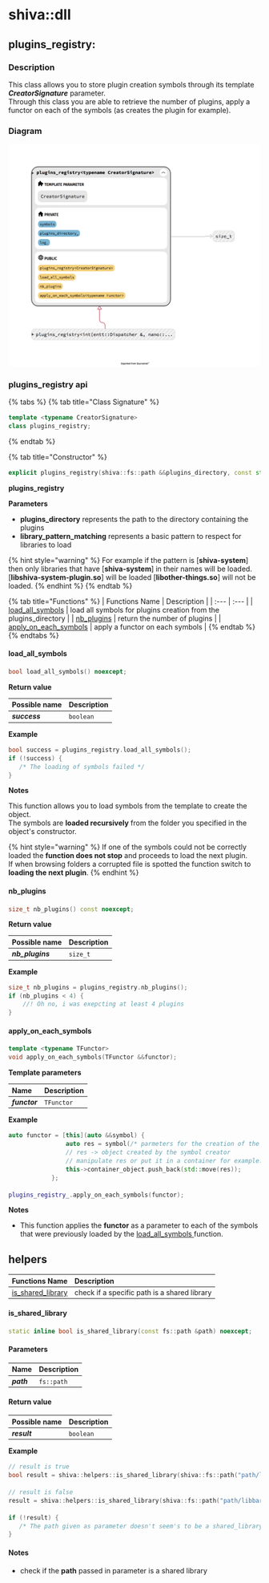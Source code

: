 # shiva::dll

## plugins\_registry:

### **Description**

This class allows you to store plugin creation symbols through its template _**CreatorSignature**_ parameter.  
Through this class you are able to retrieve the number of plugins, apply a functor on each of the symbols \(as creates the plugin for example\).

### Diagram

![](../../.gitbook/assets/plugins_registry.png)

### plugins\_registry api

{% tabs %}
{% tab title="Class Signature" %}
```cpp
template <typename CreatorSignature>
class plugins_registry;
```
{% endtab %}

{% tab title="Constructor" %}
```cpp
explicit plugins_registry(shiva::fs::path &&plugins_directory, const std::string library_pattern_matching) noexcept;
```

**plugins\_registry**

**Parameters**

* **plugins\_directory** represents the path to the directory containing the plugins
* **library\_pattern\_matching** represents a basic pattern to respect for libraries to load

{% hint style="warning" %}
For example if the pattern is \[**shiva-system**\] then only libraries that have \[**shiva-system**\] in their names will be loaded. \[**libshiva-system-plugin.so**\] will be loaded \[**libother-things.so**\] will not be loaded.
{% endhint %}
{% endtab %}

{% tab title="Functions" %}
| Functions Name | Description |
| :--- | :--- |
| [load\_all\_symbols](shiva-dll.md#load_all_symbols) | load all symbols for plugins creation from the plugins\_directory |
| [nb\_plugins](shiva-dll.md#nb_plugins) | return the number of plugins |
| [apply\_on\_each\_symbols](shiva-dll.md#apply_on_each_symbols) | apply a functor on each symbols |
{% endtab %}
{% endtabs %}

#### load\_all\_symbols

```cpp
bool load_all_symbols() noexcept;
```

**Return value**

| Possible name | Description |
| :--- | :--- |
| _**success**_ | `boolean`  |

**Example**

```cpp
bool success = plugins_registry.load_all_symbols();
if (!success) {
   /* The loading of symbols failed */
}
```

**Notes**

This function allows you to load symbols from the template to create the object.  
The symbols are **loaded recursively** from the folder you specified in the object's constructor.

{% hint style="warning" %}
If one of the symbols could not be correctly loaded the **function does not stop** and proceeds to load the next plugin.  
If when browsing folders a corrupted file is spotted the function switch to **loading the next plugin**.
{% endhint %}

#### **nb\_plugins**

```cpp
size_t nb_plugins() const noexcept;
```

**Return value**

| Possible name | Description |
| :--- | :--- |
| _**nb\_plugins**_ | `size_t`  |

**Example**

```cpp
size_t nb_plugins = plugins_registry.nb_plugins();
if (nb_plugins < 4) {
    //! Oh no, i was exepcting at least 4 plugins
}
```

#### **apply\_on\_each\_symbols**

```cpp
template <typename TFunctor>
void apply_on_each_symbols(TFunctor &&functor);
```

**Template parameters**

| Name | Description |
| :--- | :--- |
| _**functor**_ | `TFunctor`  |

**Example**

```cpp
auto functor = [this](auto &&symbol) {
                auto res = symbol(/* parmeters for the creation of the object */);
                // res -> object created by the symbol creator
                // manipulate res or put it in a container for example.
                this->container_object.push_back(std::move(res));
            };

plugins_registry_.apply_on_each_symbols(functor);
```

**Notes**

* This function applies the **functor** as a parameter to each of the symbols that were previously loaded by the [load\_all\_symbols ](https://shiva.gitbook.io/project/shiva/modules/shiva-dll#load_all_symbols)function.

## helpers

| Functions Name | Description |
| :--- | :--- |
| [is\_shared\_library](shiva-dll.md#is_shared_library) | check if a specific path is a shared library |

####  is\_shared\_library

```cpp
static inline bool is_shared_library(const fs::path &path) noexcept;
```

#### Parameters

| Name | Description |
| :--- | :--- |
| _**path**_ | `fs::path`  |

#### Return value

| Possible name | Description |
| :--- | :--- |
| _**result**_ | `boolean`  |

**Example**

```cpp
// result is true
bool result = shiva::helpers::is_shared_library(shiva::fs::path("path/libfoo.so"));

// result is false
result = shiva::helpers::is_shared_library(shiva::fs::path("path/libbar"));

if (!result) {
   /* The path given as parameter doesn't seem's to be a shared_library */
}
```

#### Notes

* check if the **path** passed in parameter is a shared library

